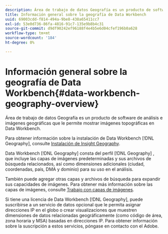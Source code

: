 ```yaml
---
description: Área de trabajo de datos Geografía es un producto de software de análisis e imágenes geográficas que le permite mostrar imágenes topográficas en Data Workbench.
title: Información general sobre la geografía de Data Workbench
uuid: 69003cdd-f814-494a-9be8-438a65411cc7
exl-id: 53e0d736-86fa-4816-91c7-135e9b8b4c31
source-git-commit: d9df90242ef96188f4e4b5e6d04cfef196b0a628
workflow-type: tm+mt
source-wordcount: '184'
ht-degree: 0%

---
```


# Información general sobre la geografía de Data Workbench{#data-workbench-geography-overview}

Área de trabajo de datos Geografía es un producto de software de análisis e imágenes geográficas que le permite mostrar imágenes topográficas en Data Workbench.

Para obtener información sobre la instalación de Data Workbench [!DNL Geography], consulte [Instalación de Insight Geography](../../home/c-geo-oview/c-inst-geo/c-inst-geo.md).

Data Workbench [!DNL Geography] consta del perfil [!DNL Geography] , que incluye las capas de imágenes predeterminadas y sus archivos de búsqueda relacionados, así como dimensiones adicionales (ciudad, coordenadas, país, DMA y dominio) para su uso en el análisis.

También puede agregar otras capas y archivos de búsqueda para expandir sus capacidades de imágenes. Para obtener más información sobre las capas de imágenes, consulte [Trabajo con capas de imágenes](https://docs.adobe.com/content/help/en/data-workbench/using/client/imagery-layers/c-ustd-img-layers.html).

Si tiene una licencia de Data Workbench [!DNL Geography], puede suscribirse a un servicio de datos opcional que le permita asignar direcciones IP en el globo o crear visualizaciones que muestren dimensiones de datos relacionadas geográficamente (como código de área, zona horaria y MSA) basadas en direcciones IP. Para obtener información sobre la suscripción a estos servicios, póngase en contacto con el Adobe.

